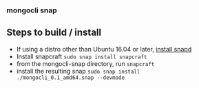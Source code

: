 ### mongocli snap
## Steps to build / install
- If using a distro other than Ubuntu 16.04 or later, [install snapd](https://snapcraft.io/docs/installing-snapd)
- Install snapcraft <code>sudo snap install snapcraft</code>
- from the mongocli-snap directory, run <code>snapcraft</code>
- install the resulting snap <code>sudo snap install ./mongocli_0.1_amd64.snap --devmode</code>

